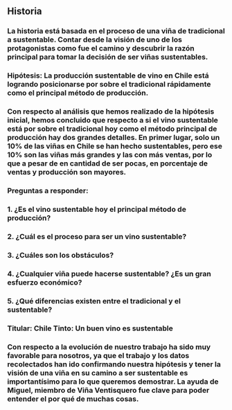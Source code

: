 ## Historia

### La historia está basada en el proceso de una viña de tradicional a sustentable. Contar desde la visión de uno de los protagonistas como fue el camino y descubrir la razón principal para tomar la decisión de ser viñas sustentables.

### Hipótesis: La producción sustentable de vino en Chile está logrando posicionarse por sobre el tradicional rápidamente como el principal método de producción. 
### Con respecto al análisis que hemos realizado de la hipótesis inicial, hemos concluido que respecto a si el vino sustentable está por sobre el tradicional hoy como el método principal de producción hay dos grandes detalles. En primer lugar, solo un 10% de las viñas en Chile se han hecho sustentables, pero ese 10% son las viñas más grandes y las con más ventas, por lo que a pesar de en cantidad de ser pocas, en porcentaje de ventas y producción son mayores.

### Preguntas a responder:
### 1. ¿Es el vino sustentable hoy el principal método de producción?
### 2. ¿Cuál es el proceso para ser un vino sustentable?
### 3. ¿Cuáles son los obstáculos?
### 4. ¿Cualquier viña puede hacerse sustentable? ¿Es un gran esfuerzo económico?
### 5. ¿Qué diferencias existen entre el tradicional y el sustentable?

### Titular: Chile Tinto: Un buen vino es sustentable

### Con respecto a la evolución de nuestro trabajo ha sido muy favorable para nosotros, ya que el trabajo y los datos recolectados han ido confirmando nuestra hipótesis y tener la visión de una viña en su camino a ser sustentable es importantísimo para lo que queremos demostrar. La ayuda de Miguel, miembro de Viña Ventisquero fue clave para poder entender el por qué de muchas cosas.